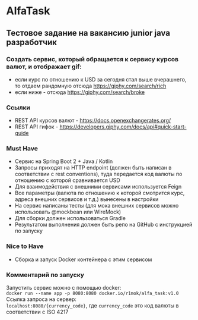 # AlfaTask
## Тестовое задание на вакансию junior java разработчик   
### Создать сервис, который обращается к сервису курсов валют, и отображает gif:   
* если курс по отношению к USD за сегодня стал выше вчерашнего, то отдаем рандомную отсюда https://giphy.com/search/rich  
* если ниже - отсюда https://giphy.com/search/broke  
### Ссылки  
* REST API курсов валют - https://docs.openexchangerates.org/  
* REST API гифок - https://developers.giphy.com/docs/api#quick-start-guide  
### Must Have  
* Сервис на Spring Boot 2 + Java / Kotlin  
* Запросы приходят на HTTP endpoint (должен быть написан в соответствии с rest conventions), туда передается код валюты по отношению с которой сравнивается USD  
* Для взаимодействия с внешними сервисами используется Feign  
* Все параметры (валюта по отношению к которой смотрится курс, адреса внешних сервисов и т.д.) вынесены в настройки  
* На сервис написаны тесты (для мока внешних сервисов можно использовать @mockbean или WireMock)  
* Для сборки должен использоваться Gradle  
* Результатом выполнения должен быть репо на GitHub с инструкцией по запуску  
### Nice to Have  
* Сборка и запуск Docker контейнера с этим сервисом  
### Комментарий по запуску  
Запустить сервис можно с помощью docker:  
`docker run --name app -p 8080:8080 docker.io/r1mok/alfa_task:v1.0`  
Ссылка запроса на сервер:  
`localhost:8080/{currency_code}`, где `currency_code` это код валюты в соответствии с ISO 4217
